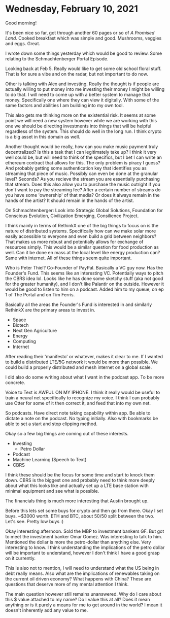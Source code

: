 # Wednesday, February 10, 2021

Good morning! 

It's been nice so far, got through another 60 pages or so of *A Promised Land*. 
Cooked breakfast which was simple and good. Mushrooms, veggies and eggs. Great.

I wrote down some things yesterday which would be good to review. Some relating 
to the Schmachtenberger Portal Episode. 

Looking back at Feb 5. Really would like to get some old school floral stuff.
That is for sure a vibe and on the radar, but not important to do now.

Other is talking with Alex and investing. Really the thought is if people are
actually willing to put money into me investing their money I might be willing
to do that. I will need to come up with a better system to manage that money.
Specifically one where they can view it digitally. With some of the same factors
and abilities I am building into my own tool.

This also gets me thinking more on the existential risk. It seems at some point
we will need a new system however while we are working with this one we should
be directing investments into things that will be helpful regardless of the 
system. This should do well in the long run. I think crypto is a big asset in 
this domain as well. 

Another thought would be really, how can you make music payment truly decentralized?
Is this a task that I can legitimately take up? I think it very well could be, but 
will need to think of the specifics, but I bet I can write an ethereum contract
that allows for this. The only problem is piracy I guess? And probably getting
some authentication key that identifies you as streaming that piece of music.
Possibly can even be done at the granular level? Seconds? As you recieve the stream
you are essentially purchasing that stream. Does this also allow you to purchase
the music outright if you don't want to pay the streaming fee? After a certain
number of streams do you have some 'ownership' of that media? Or does it always
remain in the hands of the artist? It should remain in the hands of the artist.

On Schmachtenberger: Look into Strategic Global Solutions, Foundation for 
Conscious Evolution, Civilization Emerging, Consilience Project.

I think mainly in terms of RethinkX one of the big things to focus on is the nature
of distributed systems. Specifically how can we make solar more easily accessible to
everyone and even build a grid between neighbors? That makes us more robust and
potentially allows for exchange of resources simply. This would be a similar
question for food production as well. Can it be done en mass at the local level
like energy production can? Same with internet. All of these things seem quite
important.

Who is Peter Thiel? Co-Founder of PayPal. Basically a VC guy now. Has the 
Founder's Fund. This seems like an interesting VC. Potentially ways to pitch
the CBRS idea lol. Looks like he has done some sketchy stuff (aka not good
for the greater humanity), and I don't like Palantir on the outside.
However it would be good to listen to him on a podcast. Added him to my queue,
on ep 1 of The Portal and on Tim Ferris.

Basically all the areas the Founder's Fund is interested in and similarly 
RethinkX are the primary areas to invest in.

* Space
* Biotech
* Next Gen Agriculture
* Energy
* Computing
* Internet

After reading their 'manifesto' or whatever, makes it clear to me. If I wanted
to build a distributed LTE/5G network it would be more than possible. We could
build a properly distributed and mesh internet on a global scale.

I did also do some writing about what I want in the podcast app. To be more concrete.

Voice to Text is AWFUL ON MY IPHONE. I think it really would be useful to train
a neural net specifically to recognize my voice. I think I can probably
use Otter for some of it then correct it, and feed that into my own net.

So podcasts. Have direct note taking capability within app. Be able to dictate 
a note on the podcast. No typing initially. Also with bookmarks be able to set
a start and stop clipping method. 

Okay so a few big things are coming out of these interests.

* Investing
  * Petro Dollar
* Podcast
* Machine Learning (Speech to Text)
* CBRS

I think these should be the focus for some time and start to knock them
down. CBRS is the biggest one and probably need to think more deeply
about what this looks like and actually set up a LTE base station with
minimal equipment and see what is possible. 

The financials thing is much more interesting that Austin brought up.

Before this lets set some buys for crypto and then go from there. 
Okay I set buys. ~$3000 worth. ETH and BTC, about 50/50 split between
the two. Let's see. Pretty low buys :)

Okay interesting afternoon. Sold the MBP to investment bankers GF.
But got to meet the investment banker Omar Gomez. Was interesting to 
talk to him. Mentioned the dollar is more the petro-dollar than anything
else. Very interesting to know. I think understanding the implications
of the petro dollar will be important to understand, however I don't think
I have a good grasp on it currently.

This is also not to mention, I will need to understand what the US
being in debt really means. Also what are the implications of renewables
taking on the current oil driven economy? What happens with China? 
These are questions that deserve more of my mental attention I think.

The main question however still remains unanswered. Why do I care about
this $ value attached to my name? Do I value this at all? Does it mean
anything or is it purely a means for me to get around in the world?
I mean it doesn't inherently add any value to me.